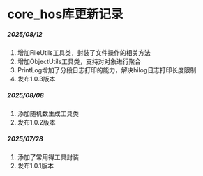 # core_hos库更新记录

##### 2025/08/12
1. 增加FileUtils工具类，封装了文件操作的相关方法
2. 增加ObjectUtils工具类，支持对对象进行聚合
3. PrintLog增加了分段日志打印的能力，解决hilog日志打印长度限制
4. 发布1.0.3版本

##### 2025/08/08
1. 添加随机数生成工具类
2. 发布1.0.2版本

##### 2025/07/28
1. 添加了常用得工具封装
2. 发布1.0.1版本
